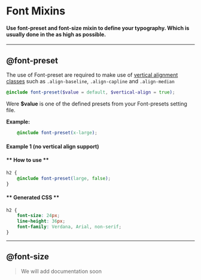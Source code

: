 # Font Mixins
#### Use font-preset and font-size mixin to define your typography. Which is usually done in the as high as possible. 

---
## @font-preset
The use of Font-preset are required to make use of [vertical alignment classes](typography/vertical-alignments.md) such as `.align-baseline`, `.align-capline` and `.align-median`

```scss
@include font-preset($value = default, $vertical-align = true);
```

Were **$value** is one of the defined presets from your Font-presets setting file.

**Example:**
```scss
	@include font-preset(x-large);
```


#### Example 1 (no vertical align support)
<!-- tabs:start -->

#### ** How to use **
```scss
h2 {
	@include font-preset(large, false);
}
``` 
#### ** Generated CSS **
```css
h2 {
	font-size: 24px;
	line-height: 36px;
	font-family: Verdana, Arial, non-serif;
}

```

<!-- tabs:end -->



---
## @font-size
> We will add documentation soon

